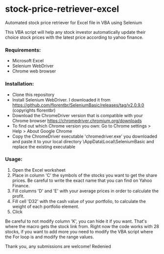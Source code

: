# stock-price-retriever-excel
Automated stock price retriever for Excel file in VBA using Selenium

This VBA script will help any stock investor automatically update their choice stock prices with the latest price according to yahoo finance.

### Requirements:
- Microsoft Excel
- Selenium WebDriver
- Chrome web browser

### Installation:
- Clone this repository
- Install Selenium WebDriver. I downloaded it from https://github.com/florentbr/SeleniumBasic/releases/tag/v2.0.9.0 (copyrights florentbr)
- Download the ChromeDriver version that is compatible with your Chrome browser https://chromedriver.chromium.org/downloads
- To find out which Chrome version you own: Go to Chrome settings > Help > About Google Chrome
- Copy the ChromeDriver executable 'chromedriver.exe' you downloaded and paste it to your local directory \AppData\Local\SeleniumBasic and replace the existing executable

### Usage:
1. Open the Excel worksheet
2. Place in column 'C' the symbols of the stocks you want to get the share prices. Be careful to write the exact name that you can find on Yahoo Finance.
3. Fill columns 'D' and 'E' with your average prices in order to calculate the profit.
4. Fill cell 'D32' with the cash value of your portfolio, to calculate the weight of each portfolio element.
5. Click

Be careful to not modify column 'K', you can hide it if you want. That's where the macro gets the stock link from.
Right now the code works with 28 stocks, if you want to add more you need to modify the VBA script where the For loop is and modify the range values.

Thank you, any submissions are welcome!
Redenied
